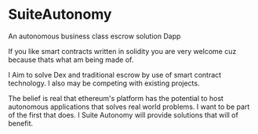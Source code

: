 # SuiteAutonomy
An autonomous business class escrow solution Dapp

If you like smart contracts written in solidity you are very welcome cuz because thats what am being made of. 

I Aim to solve Dex and traditional escrow by use of smart contract technology. I also may be competing with existing projects.

The belief is real that ethereum's platform has the potential to host autonomous applications that solves real world problems. I want to be part of the first that does. I Suite Autonomy will provide solutions that will of benefit. 
